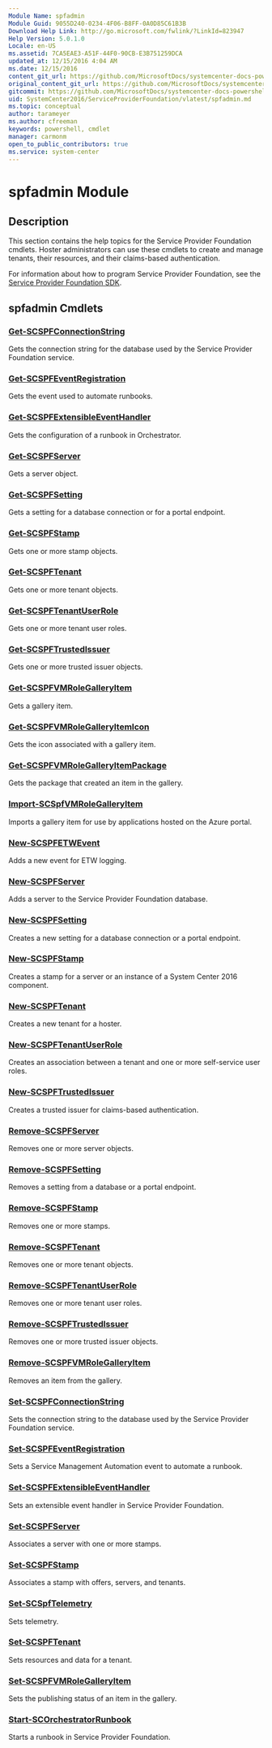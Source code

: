 ```yaml
---
Module Name: spfadmin
Module Guid: 9055D240-0234-4F06-B8FF-0A0D85C61B3B
Download Help Link: http://go.microsoft.com/fwlink/?LinkId=823947
Help Version: 5.0.1.0
Locale: en-US
ms.assetid: 7CA5EAE3-A51F-44F0-90CB-E3B751259DCA
updated_at: 12/15/2016 4:04 AM
ms.date: 12/15/2016
content_git_url: https://github.com/MicrosoftDocs/systemcenter-docs-powershell/blob/master/systemcenter-cmdlets/SystemCenter2016/ServiceProviderFoundation/vlatest/spfadmin.md
original_content_git_url: https://github.com/MicrosoftDocs/systemcenter-docs-powershell/blob/master/systemcenter-cmdlets/SystemCenter2016/ServiceProviderFoundation/vlatest/spfadmin.md
gitcommit: https://github.com/MicrosoftDocs/systemcenter-docs-powershell/blob/7df4508c7b907a214e6a8eca76037b06065ef078/systemcenter-cmdlets/SystemCenter2016/ServiceProviderFoundation/vlatest/spfadmin.md
uid: SystemCenter2016/ServiceProviderFoundation/vlatest/spfadmin.md
ms.topic: conceptual
author: tarameyer
ms.author: cfreeman
keywords: powershell, cmdlet
manager: carmonm
open_to_public_contributors: true
ms.service: system-center
---
```


# spfadmin Module
## Description
This section contains the help topics for the Service Provider Foundation cmdlets. Hoster administrators can use these cmdlets to create and manage tenants, their resources, and their claims-based authentication. 

For information about how to program Service Provider Foundation, see the [Service Provider Foundation SDK](http://go.microsoft.com/fwlink/p/?LinkID=263700).

## spfadmin Cmdlets
### [Get-SCSPFConnectionString](./Get-SCSPFConnectionString.md)
Gets the connection string for the database used by the Service Provider Foundation service.

### [Get-SCSPFEventRegistration](./Get-SCSPFEventRegistration.md)
Gets the event used to automate runbooks.

### [Get-SCSPFExtensibleEventHandler](./Get-SCSPFExtensibleEventHandler.md)
Gets the configuration of a runbook in Orchestrator.

### [Get-SCSPFServer](./Get-SCSPFServer.md)
Gets a server object.

### [Get-SCSPFSetting](./Get-SCSPFSetting.md)
Gets a setting for a database connection or for a portal endpoint.

### [Get-SCSPFStamp](./Get-SCSPFStamp.md)
Gets one or more stamp objects.

### [Get-SCSPFTenant](./Get-SCSPFTenant.md)
Gets one or more tenant objects.

### [Get-SCSPFTenantUserRole](./Get-SCSPFTenantUserRole.md)
Gets one or more tenant user roles.

### [Get-SCSPFTrustedIssuer](./Get-SCSPFTrustedIssuer.md)
Gets one or more trusted issuer objects.

### [Get-SCSPFVMRoleGalleryItem](./Get-SCSPFVMRoleGalleryItem.md)
Gets a gallery item.

### [Get-SCSPFVMRoleGalleryItemIcon](./Get-SCSPFVMRoleGalleryItemIcon.md)
Gets the icon associated with a gallery item.

### [Get-SCSPFVMRoleGalleryItemPackage](./Get-SCSPFVMRoleGalleryItemPackage.md)
Gets the package that created an item in the gallery.

### [Import-SCSpfVMRoleGalleryItem](./Import-SCSpfVMRoleGalleryItem.md)
Imports a gallery item for use by applications hosted on the Azure portal.

### [New-SCSPFETWEvent](./New-SCSPFETWEvent.md)
Adds a new event for ETW logging.

### [New-SCSPFServer](./New-SCSPFServer.md)
Adds a server to the Service Provider Foundation database.

### [New-SCSPFSetting](./New-SCSPFSetting.md)
Creates a new setting for a database connection or a portal endpoint.

### [New-SCSPFStamp](./New-SCSPFStamp.md)
Creates a stamp for a server or an instance of a System Center 2016 component.

### [New-SCSPFTenant](./New-SCSPFTenant.md)
Creates a new tenant for a hoster.

### [New-SCSPFTenantUserRole](./New-SCSPFTenantUserRole.md)
Creates an association between a tenant and one or more self-service user roles.

### [New-SCSPFTrustedIssuer](./New-SCSPFTrustedIssuer.md)
Creates a trusted issuer for claims-based authentication.

### [Remove-SCSPFServer](./Remove-SCSPFServer.md)
Removes one or more server objects.

### [Remove-SCSPFSetting](./Remove-SCSPFSetting.md)
Removes a setting from a database or a portal endpoint.

### [Remove-SCSPFStamp](./Remove-SCSPFStamp.md)
Removes one or more stamps.

### [Remove-SCSPFTenant](./Remove-SCSPFTenant.md)
Removes one or more tenant objects.

### [Remove-SCSPFTenantUserRole](./Remove-SCSPFTenantUserRole.md)
Removes one or more tenant user roles.

### [Remove-SCSPFTrustedIssuer](./Remove-SCSPFTrustedIssuer.md)
Removes one or more trusted issuer objects.

### [Remove-SCSPFVMRoleGalleryItem](./Remove-SCSPFVMRoleGalleryItem.md)
Removes an item from the gallery.

### [Set-SCSPFConnectionString](./Set-SCSPFConnectionString.md)
Sets the connection string to the database used by the Service Provider Foundation service.

### [Set-SCSPFEventRegistration](./Set-SCSPFEventRegistration.md)
Sets a Service Management Automation event to automate a runbook.

### [Set-SCSPFExtensibleEventHandler](./Set-SCSPFExtensibleEventHandler.md)
Sets an extensible event handler in Service Provider Foundation.

### [Set-SCSPFServer](./Set-SCSPFServer.md)
Associates a server with one or more stamps.

### [Set-SCSPFStamp](./Set-SCSPFStamp.md)
Associates a stamp with offers, servers, and tenants.

### [Set-SCSpfTelemetry](./Set-SCSpfTelemetry.md)
Sets telemetry.

### [Set-SCSPFTenant](./Set-SCSPFTenant.md)
Sets resources and data for a tenant.

### [Set-SCSPFVMRoleGalleryItem](./Set-SCSPFVMRoleGalleryItem.md)
Sets the publishing status of an item in the gallery.

### [Start-SCOrchestratorRunbook](./Start-SCOrchestratorRunbook.md)
Starts a runbook in Service Provider Foundation.

